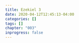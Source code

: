 ```yaml
---
title: Ezekiel 3
date: 2020-04-12T12:45:13-04:00
categories: []
tags: []
chapter: "003"
inprogress: false
---
```


